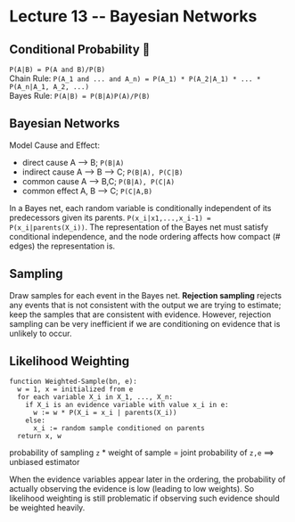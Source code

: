 # Lecture 13 -- Bayesian Networks
## Conditional Probability 🎲
``P(A|B) = P(A and B)/P(B)``  
Chain Rule: ``P(A_1 and ... and A_n) = P(A_1) * P(A_2|A_1) * ... * P(A_n|A_1, A_2, ...)``  
Bayes Rule: ``P(A|B) = P(B|A)P(A)/P(B)``  

## Bayesian Networks
Model Cause and Effect:
- direct cause A --> B; ``P(B|A)``
- indirect cause A --> B --> C; ``P(B|A), P(C|B)``
- common cause A --> B,C; ``P(B|A), P(C|A)``
- common effect A, B --> C; ``P(C|A,B)``

In a Bayes net, each random variable is conditionally independent of its predecessors given its parents. ``P(x_i|x1,...,x_i-1) = P(x_i|parents(X_i))``. 
The representation of the Bayes net must satisfy conditional independence, and the node ordering affects how compact (# edges) the representation is. 

## Sampling
Draw samples for each event in the Bayes net. **Rejection sampling** rejects any events that is not consistent with the output we are trying to estimate; keep 
the samples that are consistent with evidence. However, rejection sampling can be very inefficient if we are conditioning on evidence that is unlikely to occur.

## Likelihood Weighting
```
function Weighted-Sample(bn, e):
  w = 1, x = initialized from e
  for each variable X_i in X_1, ..., X_n:
    if X_i is an evidence variable with value x_i in e:
      w := w * P(X_i = x_i | parents(X_i))
    else:
      x_i := random sample conditioned on parents
  return x, w
```

probability of sampling ``z`` * weight of sample = joint probability of ``z,e`` ==> unbiased estimator  

When the evidence variables appear later in the ordering, the probability of actually observing the evidence is low (leading to low weights). So likelihood 
weighting is still problematic if observing such evidence should be weighted heavily.
